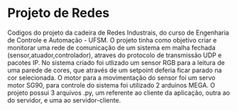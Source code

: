 # Projeto de Redes
 Codigos do projeto da cadeira de Redes Industrais, do curso de Engenharia de Controle e Automação - UFSM. O projeto tinha como objetivo criar e monitorar uma rede de comunicação de um sistema em malha fechada (sensor,atuador,controlador), atraves do protocolo de transmissão UDP e pacotes IP. No sistema criado foi utlizado um sensor RGB para a leitura de uma parede de cores, que através de um setpoint deferia ficar parado na cor selecionada. O motor para a movimentação do sensor foi um servo motor SG90, para controle do sistema foi utilizado 2 arduinos MEGA. O projeto possui 3 arquivos .py, um referente ao cliente da aplicação, outra ao do servidor, e uma ao servidor-cliente. 

